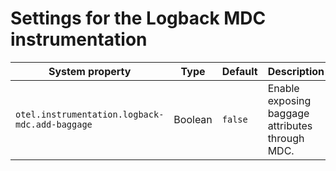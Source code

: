 # Settings for the Logback MDC instrumentation

| System property                                | Type    | Default | Description                                     |
| ---------------------------------------------- | ------- | ------- | ----------------------------------------------- |
| `otel.instrumentation.logback-mdc.add-baggage` | Boolean | `false` | Enable exposing baggage attributes through MDC. |
